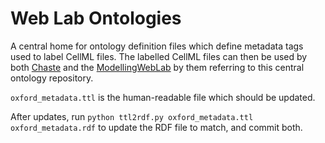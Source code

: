 # Web Lab Ontologies

A central home for ontology definition files which define metadata tags used to label CellML files. The labelled CellML files can then be used by both [Chaste](https://chaste.cs.ox.ac.uk/trac/wiki) and the [ModellingWebLab](www.github.com/ModellingWebLab) by them referring to this central ontology repository.

`oxford_metadata.ttl` is the human-readable file which should be updated.

After updates, run 
`python ttl2rdf.py oxford_metadata.ttl oxford_metadata.rdf`
to update the RDF file to match, and commit both.
